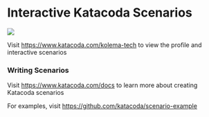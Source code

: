# Interactive Katacoda Scenarios

[![](http://shields.katacoda.com/katacoda/kolema-tech/count.svg)](https://www.katacoda.com/kolema-tech "Get your profile on Katacoda.com")

Visit https://www.katacoda.com/kolema-tech to view the profile and interactive scenarios

### Writing Scenarios
Visit https://www.katacoda.com/docs to learn more about creating Katacoda scenarios

For examples, visit https://github.com/katacoda/scenario-example

